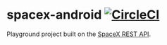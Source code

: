# spacex-android [![CircleCI](https://circleci.com/gh/andraskurucz/spacex-android.svg?style=svg)](https://circleci.com/gh/andraskurucz/spacex-android)

Playground project built on the [SpaceX REST API](https://docs.spacexdata.com "See docs").